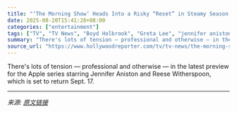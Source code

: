 ```yaml
---
title: "‘The Morning Show’ Heads Into a Risky “Reset” in Steamy Season 4 Trailer"
date: 2025-08-20T15:41:28+08:00
categories: ["entertainment"]
tags: ["TV", "TV News", "Boyd Holbrook", "Greta Lee", "jennifer aniston", "Jon Hamm", "Karen Pittman", "Marion Cotillard", "Reese Witherspoon", "The Morning Show"]
summary: "There's lots of tension — professional and otherwise — in the latest preview for the Apple series starring Jennifer Aniston and Reese Witherspoon, which is set to return Sept. 17."
source_url: "https://www.hollywoodreporter.com/tv/tv-news/the-morning-show-trailer-season-4-release-1236348773/"
---
```


There's lots of tension — professional and otherwise — in the latest preview for the Apple series starring Jennifer Aniston and Reese Witherspoon, which is set to return Sept. 17.

---

*来源: [原文链接](https://www.hollywoodreporter.com/tv/tv-news/the-morning-show-trailer-season-4-release-1236348773/)*
